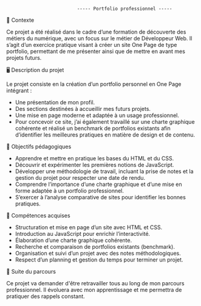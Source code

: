                               ----- Portfolio professionnel -----

📌 Contexte

Ce projet a été réalisé dans le cadre d’une formation de découverte des métiers du numérique, avec un focus sur le métier de Développeur Web.
Il s’agit d’un exercice pratique visant à créer un site One Page de type portfolio, permettant de me présenter ainsi que de mettre en avant mes projets futurs.


🖥️ Description du projet

Le projet consiste en la création d’un portfolio personnel en One Page intégrant :

- Une présentation de mon profil.
- Des sections destinées à accueillir mes futurs projets.
- Une mise en page moderne et adaptée à un usage professionnel.
- Pour concevoir ce site, j’ai également travaillé sur une charte graphique cohérente et réalisé un benchmark de portfolios existants afin d’identifier les meilleures pratiques en matière de design et de contenu.


🎯 Objectifs pédagogiques

- Apprendre et mettre en pratique les bases du HTML et du CSS.
- Découvrir et expérimenter les premières notions de JavaScript.
- Développer une méthodologie de travail, incluant la prise de notes et la gestion du projet pour respecter une date de rendu.
- Comprendre l’importance d’une charte graphique et d’une mise en forme adaptée à un portfolio professionnel.
- S’exercer à l’analyse comparative de sites pour identifier les bonnes pratiques.


🚀 Compétences acquises

- Structuration et mise en page d’un site avec HTML et CSS.
- Introduction au JavaScript pour enrichir l’interactivité.
- Élaboration d’une charte graphique cohérente.
- Recherche et comparaison de portfolios existants (benchmark).
- Organisation et suivi d’un projet avec des notes méthodologiques.
- Respect d’un planning et gestion du temps pour terminer un projet.


🔮 Suite du parcours

Ce projet va demander d'être retravailler tous au long de mon parcours professionnel. Il évoluera avec mon apprentissage et me permettra de pratiquer des rappels constant.
